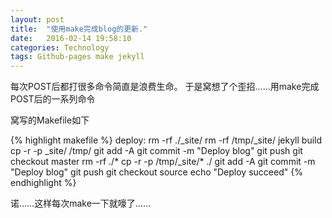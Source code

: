 ```yaml
---
layout: post
title:  "使用make完成blog的更新."
date:   2016-02-14 19:58:10
categories: Technology 
tags: Github-pages make jekyll 
---
```


每次POST后都打很多命令简直是浪费生命。
于是窝想了个歪招……用make完成POST后的一系列命令

窝写的Makefile如下

{% highlight makefile %}
deploy:
	rm -rf ./_site/
	rm -rf /tmp/_site/
	jekyll build
	cp -r -p _site/ /tmp/
	git add -A
	git commit -m "Deploy blog"
	git push
	git checkout master
	rm -rf ./*
	cp -r -p /tmp/_site/* ./
	git add -A
	git commit -m "Deploy blog"
	git push 
	git checkout source
	echo "Deploy succeed"
{% endhighlight %}

诺……这样每次make一下就嚎了……
